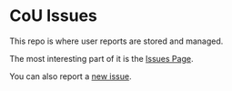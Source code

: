 # CoU Issues

This repo is where user reports are stored and managed.

The most interesting part of it is the [Issues Page](https://github.com/ChildrenOfUr/cou-issues/issues).

You can also report a [new issue](https://github.com/ChildrenOfUr/cou-issues/issues/new).
